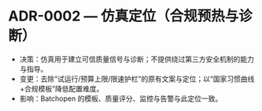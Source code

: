 # ADR-0002 — 仿真定位（合规预热与诊断）

- 决策：仿真用于建立可信质量信号与诊断；不提供绕过第三方安全机制的能力与指导。
- 变更：去除“试运行/预算上限/限速护栏”的原有文案与定位；以“国家习惯曲线+合规模板”降低配置难度。
- 影响：Batchopen 的模板、质量评分、监控与告警与此定位一致。 
